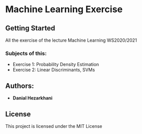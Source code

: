 # Machine Learning Exercise

## Getting Started

All the exercise of the lecture Machine Learning WS2020/2021

### Subjects of this:

* Exercise 1: Probability Density Estimation
* Exercise 2: Linear Discriminants, SVMs

## Authors:
* **Danial Hezarkhani**

## License

This project is licensed under the MIT License